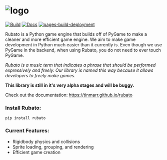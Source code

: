 # ![logo](https://github.com/tinmarr/rubato/blob/main/docs/source/_static/logo_long.png?raw=true)

[![Build](https://github.com/tinmarr/rubato/actions/workflows/build.yml/badge.svg)](https://github.com/tinmarr/rubato/actions/workflows/build.yml)
[![Docs](https://github.com/tinmarr/rubato/actions/workflows/docs.yml/badge.svg)](https://github.com/tinmarr/rubato/actions/workflows/docs.yml)
[![pages-build-deployment](https://github.com/tinmarr/rubato/actions/workflows/pages/pages-build-deployment/badge.svg)](https://github.com/tinmarr/rubato/actions/workflows/pages/pages-build-deployment)

Rubato is a Python game engine that builds off of PyGame to make a cleaner and more efficient game engine. We aim to make game development in Python much easier than it currently is. Even though we use PyGame in the backend, when using Rubato, you do not need to ever touch PyGame.

_Rubato is a music term that indicates a phrase that should be performed expressively and freely. Our library is named this way because it allows developers to freely make games._

**This library is still in it's very alpha stages and will be buggy.**

Check out the documentation: https://tinmarr.github.io/rubato
### Install Rubato:

```
pip install rubato
```

### Current Features:

-   Rigidbody physics and collisions
-   Sprite loading, grouping, and rendering
-   Efficient game creation
